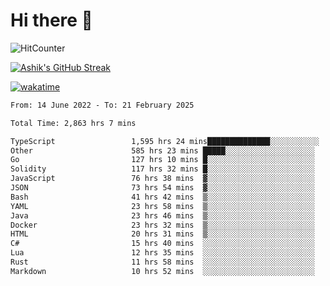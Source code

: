 # Hi there 👋

![HitCounter](https://hits.seeyoufarm.com/api/count/incr/badge.svg?url=https%3A%2F%2Fgithub.com%2Fashrhmn1212%2Fhit-counter)

<!-- ![Contribution Graph](https://github-readme-activity-graph.cyclic.app/graph?username=ashrhmn) -->


<!-- [![Top Langs](https://github-readme-stats.vercel.app/api/top-langs/?username=ashrhmn&layout=compact&theme=synthwave&langs_count=10&card_width=445)](https://github.com/anuraghazra/github-readme-stats) -->

[![Ashik's GitHub Streak](https://github-readme-streak-stats.herokuapp.com/?user=ashrhmn&theme=blood&fire=DD7F1C&background=151515&dates=9f9f9f&border=DD2727)](https://git.io/streak-stats)

<!-- ![Ashik's GitHub stats](https://github-readme-stats.vercel.app/api/?username=ashrhmn&show_icons=true&title_color=fff&icon_color=79ff97&text_color=9f9f9f&bg_color=151515) -->

[![wakatime](https://wakatime.com/badge/user/3df86613-ba63-4631-8e65-0ff18e7becad.svg)](https://wakatime.com/@3df86613-ba63-4631-8e65-0ff18e7becad)

<!--START_SECTION:waka-->

```txt
From: 14 June 2022 - To: 21 February 2025

Total Time: 2,863 hrs 7 mins

TypeScript                 1,595 hrs 24 mins██████████████░░░░░░░░░░░   55.73 %
Other                      585 hrs 23 mins █████░░░░░░░░░░░░░░░░░░░░   20.45 %
Go                         127 hrs 10 mins █░░░░░░░░░░░░░░░░░░░░░░░░   04.44 %
Solidity                   117 hrs 32 mins █░░░░░░░░░░░░░░░░░░░░░░░░   04.11 %
JavaScript                 76 hrs 38 mins  ▓░░░░░░░░░░░░░░░░░░░░░░░░   02.68 %
JSON                       73 hrs 54 mins  ▓░░░░░░░░░░░░░░░░░░░░░░░░   02.58 %
Bash                       41 hrs 42 mins  ▒░░░░░░░░░░░░░░░░░░░░░░░░   01.46 %
YAML                       23 hrs 58 mins  ▒░░░░░░░░░░░░░░░░░░░░░░░░   00.84 %
Java                       23 hrs 46 mins  ▒░░░░░░░░░░░░░░░░░░░░░░░░   00.83 %
Docker                     23 hrs 32 mins  ▒░░░░░░░░░░░░░░░░░░░░░░░░   00.82 %
HTML                       20 hrs 31 mins  ▒░░░░░░░░░░░░░░░░░░░░░░░░   00.72 %
C#                         15 hrs 40 mins  ░░░░░░░░░░░░░░░░░░░░░░░░░   00.55 %
Lua                        12 hrs 35 mins  ░░░░░░░░░░░░░░░░░░░░░░░░░   00.44 %
Rust                       11 hrs 58 mins  ░░░░░░░░░░░░░░░░░░░░░░░░░   00.42 %
Markdown                   10 hrs 52 mins  ░░░░░░░░░░░░░░░░░░░░░░░░░   00.38 %
```

<!--END_SECTION:waka-->


<!--### Most Used Languages
<img src="https://wakatime.com/share/@ashrhmn/24ecb986-5bf8-4607-af7f-0aab08908d8c.png" />

### Favourite Tools
<img src="https://wakatime.com/share/@ashrhmn/f4e08015-f3bc-460a-9228-95a3ba11c604.png" />-->
